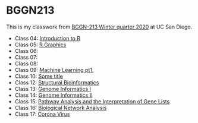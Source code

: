 # BGGN213

This is my classwork from [BGGN-213 Winter quarter 2020](https://github.com/kcm8572/bggn213/blob/master/README.md) at UC San Diego.

- Class 04: [Introduction to R]()
- Class 05: [R Graphics]()
- Class 06: 
- Class 07: 
- Class 08: 
- Class 09: [Machine Learning pt1.](https://github.com/kcm8572/bggn213/blob/master/class09/class09.md)
- Class 10: [Some title]()
- Class 12: [Structural Bioinformatics](https://github.com/kcm8572/bggn213/tree/master/class12)
- Class 13: [Genome Informatics I]()
- Class 14: [Genome Informatics II](https://github.com/kcm8572/bggn213/blob/master/class14/class14.md)
- Class 15: [Pathway Analysis and the Interpretation of Gene Lists](https://github.com/kcm8572/bggn213/blob/master/class15/class15.md)
- Class 16: [Biological Network Analysis]()
- Class 17: [Corona Virus](https://github.com/kcm8572/bggn213/blob/master/class17/class17.md)
